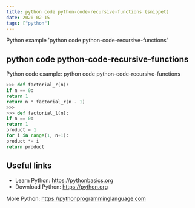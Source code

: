 ```yaml
---
title: python code python-code-recursive-functions (snippet)
date: 2020-02-15
tags: ["python"]
---
```

Python example 'python code python-code-recursive-functions'


## python code python-code-recursive-functions

Python code example: python code python-code-recursive-functions

```python
>>> def factorial_r(n):
if n == 0:
return 1
return n * factorial_r(n - 1)
>>>
>>> def factorial_l(n):
if n == 0:
return 1
product = 1
for i in range(1, n+1):
product *= i
return product


```

## Useful links

- Learn Python: https://pythonbasics.org
- Download Python: https://python.org

More Python: https://pythonprogramminglanguage.com
